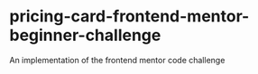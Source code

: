 # pricing-card-frontend-mentor-beginner-challenge
An implementation of the frontend mentor code challenge 
